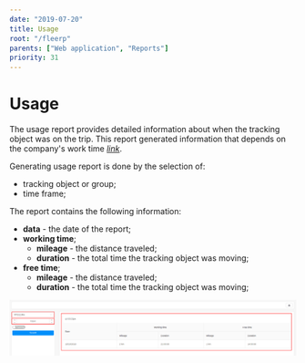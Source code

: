 ```yaml
---
date: "2019-07-20"
title: Usage
root: "/fleerp"
parents: ["Web application", "Reports"]
priority: 31
---
```


# Usage

The usage report provides detailed information about when the tracking object was on the trip.
This report generated information that depends on the company's work time
*[link](../../../web/settings/general)*.

Generating usage report is done by the selection of:

- tracking object or group;
- time frame;

The report contains the following information:

- **data** - the date of the report;
- **working time**;
  - **mileage** - the distance traveled;
  - **duration** - the total time the tracking object was moving;
- **free time**;
  - **mileage** - the distance traveled;
  - **duration** - the total time the tracking object was moving;

![Stops](usage-en.png)
